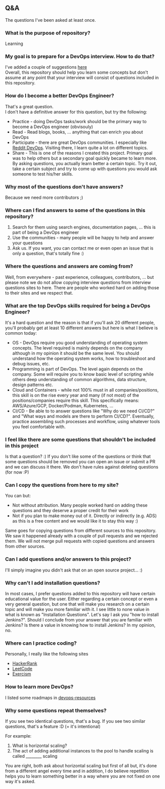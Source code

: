 ## Q&A

The questions I've been asked at least once.

### What is the purpose of repository?

Learning

### My goal is to prepare for a DevOps interview. How to do that?

I've added a couple of suggestions [here](prepare_for_interview.md)<br>
Overall, this repository should help you learn some concepts but don't assume at any point that your interview will consist of questions included in this repository.

### How do I become a better DevOps Engineer?

That's a great question.<br>
I don't have a definitive answer for this question, but try the following:

  * Practice - doing DevOps tasks/work should be the primary way to become a DevOps engineer (obvisouly)
  * Read - Read blogs, books, ... anything that can enrich you about DevOps
  * Participate - there are great DevOps communities. I especially like [Reddit DevOps](https://www.reddit.com/r/devops). Visiting there, I learn quite a lot on different topics.
  * Share - This is one of the reasons I created this project. Primary goal was to help others but a secondary goal quickly became to learn more. By asking questions, you actually learn better a certain topic. Try it out, take a certain subject and try to come up with questions you would ask someone to test his/her skills.

### Why most of the questions don't have answers?

Because we need more contributors ;)

### Where can I find answers to some of the questions in this repository?

1. Search for them using search engines, documentation pages, ... this is part of being a DevOps engineer
2. Use the communities - many people will be happy to help and answer your questions
3. Ask us. If you want, you can contact me or even open an issue that is only a question, that's totally fine :)

### Where the questions and answers are coming from?

Well, from everywhere - past experience, colleagues, contributors, ... but please note we do not allow copying interview questions from interview questions sites to here. There are people who worked hard on adding those to their sites and we respect that.

### What are the top DevOps skills required for being a DevOps Engineer?

It's a hard question and the reason is that if you'll ask 20 different people, you'll probably get at least 10 different answers but here is what I believe is common today:

* OS - DevOps require you good understanding of operating system concepts. The level required is mainly depends on the company although in my opinion it should be the same level. You should understand how the operating system works, how to troubleshoot and debug issues, etc.
* Programming is part of DevOps. The level again depends on the company. Some will require you to know basic level of scripting while others deep understanding of common algorithms, data structure, design patterns etc.
* Cloud and Containers - while not 100% must in all companies/positions, this skill is on the rise every year and many (if not most) of the positions/companies require this skill. This specifically means: AWS/Azure/GCP, Docker/Podman, Kubernetes, ...
* CI/CD - Be able to to answer questions like "Why do we need CI/CD?" and "What ways and models are there to perform CI/CD?". Eventually, practice assembling such processes and workflow, using whatever tools you feel comfortable with.

### I feel like there are some questions that shouldn't be included in this project

Is that a question? :)
If you don't like some of the questions or think that some questions should be removed you can open an issue or submit a PR and we can discuss it there. We don't have rules against deleting questions (for now :P)

### Can I copy the questions from here to my site?

You can but:

* Not without attribution. Many people worked hard on adding these questions and they deserve a proper credit for their work
* Not if you plan to make money out of it. Directly or indirectly (e.g. ADS) as this is a free content and we would like it to stay this way :)

Same goes for copying questions from different sources to this repository. We saw it happened already with a couple of pull requests and we rejected them. We will not merge pull requests with copied questions and answers from other sources.

### Can I add questions and/or answers to this project?

I'll simply imagine you didn't ask that on an open source project... :)

### Why can't I add installation questions?

In most cases, I prefer questions added to this repository will have certain educational value for the user. Either regarding a certain concept or even a very general question, but one that will make you research on a certain topic and will make you more familiar with it.
I see little to none value in what is known as "Installation Questions". Let's say I ask you "how to install Jenkins?". Should I conclude from your answer that you are familiar with Jenkins? Is there a value in knowing how to install Jenkins? In my opinion, no.

### Where can I practice coding?

Personally, I really like the following sites

* [HackerRank](https://www.hackerrank.com)
* [LeetCode](https://leetcode.com)
* [Exercism](https://exercism.io)

### How to learn more DevOps?

I listed some roadmaps in [devops-resources](https://github.com/bregman-arie/devops-resources)

### Why some questions repeat themselves?

If you see two identical questions, that's a bug.
If you see two similar questions, that's a feature :D (= it's intentional)

For example:

1. What is horizontal scaling?
2. The act of adding additional instances to the pool to handle scaling is called ________ scaling

You are right, both ask about horizontal scaling but first of all but, it's done from a different angel every time and in addition, I do believe repetition helps you to learn something better in a way where you are not fixed on one way it's asked.
